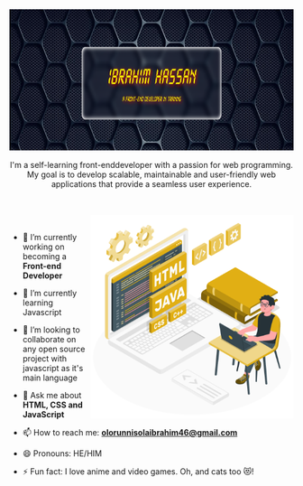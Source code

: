 <img src="./Images/Screenshot (179).png" width="100%" height="250px" alt="IBRAHIM HASSAN" />

<p align="center">
I'm a self-learning front-enddeveloper with a passion for web programming. My goal is to develop scalable, maintainable and user-friendly web applications that provide a seamless user experience.
</p>

##
<br>

<!--- Web illustrations by Storyset ( https://storyset.com/web ) --->
<img align="right" alt="GIF" src="./svgs/gifs.svg" width="360px"/>


<br>


- 🔭 I’m currently working on becoming a **Front-end Developer**

- 🌱 I’m currently learning Javascript

- 👯 I’m looking to collaborate on any open source project with javascript as it's main language

- 💬 Ask me about **HTML, CSS and JavaScript**

- 📫 How to reach me: **olorunnisolaibrahim46@gmail.com**

- 😄 Pronouns: HE/HIM

- ⚡ Fun fact: I love anime and video games. Oh, and cats too 😻!



